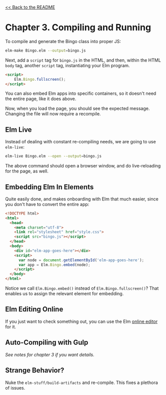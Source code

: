 [&lt;&lt; Back to the README](README.md)

# Chapter 3. Compiling and Running

To compile and generate the Bingo class into proper JS:

```sh
elm-make Bingo.elm --output=bingo.js
```

Next, add a `script` tag for `bingo.js` in the HTML, and then, within the HTML
`body` tag, another `script` tag, instantiating your Elm program.

```html
<script>
    Elm.Bingo.fullscreen();
</script>
```

You can also embed Elm apps into specific containers, so it doesn't need the
entire page, like it does above.

Now, when you load the page, you should see the expected message. Changing the
file will now require a recompile.

## Elm Live

Instead of dealing with constant re-compiling needs, we are going to use
`elm-live`:

```sh
elm-live Bingo.elm --open --output=bingo.js
```

The above command should open a browser window, and do live-reloading for the
page, as well.

## Embedding Elm In Elements

Quite easily done, and makes onboarding with Elm that much easier, since you
don't have to convert the entire app:

```html
<!DOCTYPE html>
<html>
  <head>
    <meta charset="utf-8">
    <link rel="stylesheet" href="style.css">
    <script src="bingo.js"></script>
  </head>
  <body>
    <div id="elm-app-goes-here"></div>
    <script>
      var node = document.getElementById('elm-app-goes-here');
      var app = Elm.Bingo.embed(node);
    </script>
  </body>
</html>
```

Notice we call `Elm.Bingo.embed()` instead of `Elm.Bingo.fullscreen()`? That
enables us to assign the relevant element for embedding.

## Elm Editing Online

If you just want to check something out, you can use the Elm [online editor][elm-editor]
for it.

## Auto-Compiling with Gulp

_See notes for chapter 3 if you want details._

## Strange Behavior?

Nuke the `elm-stuff/build-artifacts` and re-compile. This fixes a plethora of
issues.

[elm-editor]: http://elm-lang.org/try
[elm-webpack]: https://github.com/elm-community/elm-webpack-loader
